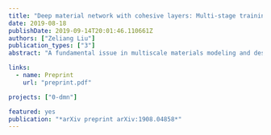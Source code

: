 ```yaml
---
title: "Deep material network with cohesive layers: Multi-stage training and interfacial failure analysis"
date: 2019-08-18
publishDate: 2019-09-14T20:01:46.110661Z
authors: ["Zeliang Liu"]
publication_types: ["3"]
abstract: "A fundamental issue in multiscale materials modeling and design is the consideration of traction-separation behavior at the interface, which generally influences the failure properties. This paper develops a physics-based machine learning model based on the deep material network (DMN) enriched by cohesive layers, which enables the accurate and efficient prediction of multiscale responses for heterogeneous materials with interfacial effect. New fitting parameters are invoked in the cohesive building block and have physical meanings related to the length scale and orientation of the cohesive layer. It is shown that the enriched material network can be effectively optimized via a multi-stage training strategy, with training data generated from linear elastic direct numerical simulation (DNS). The extrapolation capability of the method to unknown spaces is demonstrated through the debonding analysis of a unidirectional fiber-reinforced composite, where the interface behavior is governed by an irreversible softening mixed-mode cohesive law. Its predictive accuracy is validated against the nonlinear DNS results, and the reduction in computational time is particularly significant."

links:
  - name: Preprint
    url: "preprint.pdf"

projects: ["0-dmn"]

featured: yes
publication: "*arXiv preprint arXiv:1908.04858*"
---
```


